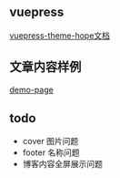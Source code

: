 ## vuepress

[vuepress-theme-hope文档](https://theme-hope.vuejs.press/zh/guide/)

## 文章内容样例
[demo-page](demo/page.md)

## todo
* cover 图片问题
* footer 名称问题
* 博客内容全屏展示问题